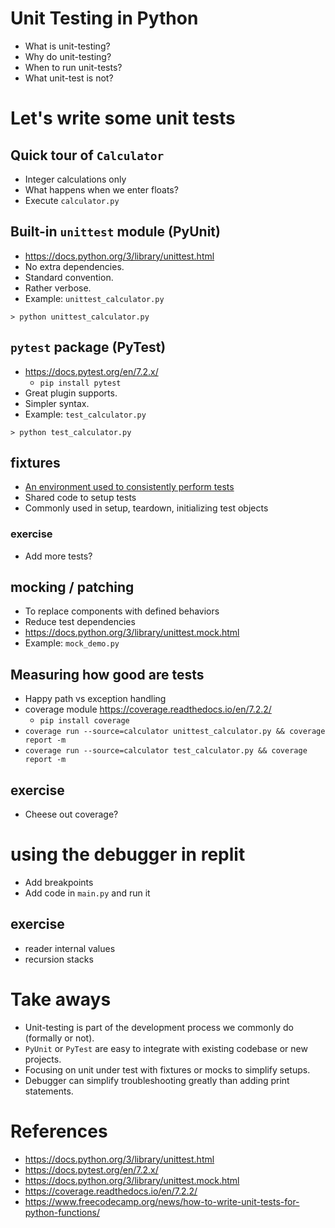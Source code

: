 # Unit Testing in Python

* What is unit-testing?
* Why do unit-testing?
* When to run unit-tests?
* What unit-test is not?


# Let's write some unit tests

## Quick tour of `Calculator`
* Integer calculations only
* What happens when we enter floats?
* Execute `calculator.py`

## Built-in `unittest` module (PyUnit)
* https://docs.python.org/3/library/unittest.html
* No extra dependencies.
* Standard convention.
* Rather verbose.
* Example: `unittest_calculator.py`

```
> python unittest_calculator.py
```

## `pytest` package (PyTest)
* https://docs.pytest.org/en/7.2.x/
  * `pip install pytest`
* Great plugin supports.
* Simpler syntax.
* Example: `test_calculator.py`

```
> python test_calculator.py
```

## fixtures
* [An environment used to consistently perform tests](https://en.wikipedia.org/wiki/Test_fixture#Software)
* Shared code to setup tests 
* Commonly used in setup, teardown, initializing test objects

### exercise
* Add more tests?

## mocking / patching
* To replace components with defined behaviors
* Reduce test dependencies
* https://docs.python.org/3/library/unittest.mock.html
* Example: `mock_demo.py`

## Measuring how good are tests
* Happy path vs exception handling
* coverage module https://coverage.readthedocs.io/en/7.2.2/
  * `pip install coverage`
* `coverage run --source=calculator unittest_calculator.py && coverage report -m`
* `coverage run --source=calculator test_calculator.py && coverage report -m`

## exercise
* Cheese out coverage?

# using the debugger in replit
* Add breakpoints
* Add code in `main.py` and run it

## exercise
* reader internal values
* recursion stacks

# Take aways
* Unit-testing is part of the development process we commonly do (formally or not).
* `PyUnit` or `PyTest` are easy to integrate with existing codebase or new projects.
* Focusing on unit under test with fixtures or mocks to simplify setups.
* Debugger can simplify troubleshooting greatly than adding print statements.

# References
* https://docs.python.org/3/library/unittest.html
* https://docs.pytest.org/en/7.2.x/
* https://docs.python.org/3/library/unittest.mock.html
* https://coverage.readthedocs.io/en/7.2.2/
* https://www.freecodecamp.org/news/how-to-write-unit-tests-for-python-functions/